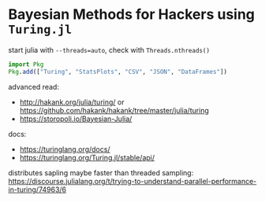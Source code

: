 # Bayesian Methods for Hackers using `Turing.jl`

start julia with `--threads=auto`, check with `Threads.nthreads()`

```julia
import Pkg
Pkg.add(["Turing", "StatsPlots", "CSV", "JSON", "DataFrames"])
```

advanced read:
- http://hakank.org/julia/turing/ or https://github.com/hakank/hakank/tree/master/julia/turing
- https://storopoli.io/Bayesian-Julia/

docs:
- https://turinglang.org/docs/
- https://turinglang.org/Turing.jl/stable/api/

distributes sapling maybe faster than threaded sampling: https://discourse.julialang.org/t/trying-to-understand-parallel-performance-in-turing/74963/6
